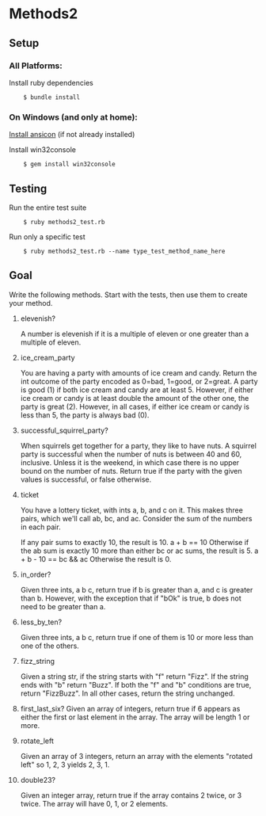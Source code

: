 # Methods2

## Setup

### All Platforms:

Install ruby dependencies

```
    $ bundle install
``` 

### On Windows (and only at home):

[Install ansicon](http://softkube.com/blog/ansi-command-line-colors-under-windows) (if not already installed)

Install win32console

```
    $ gem install win32console
```

## Testing

Run the entire test suite

```
    $ ruby methods2_test.rb
```

Run only a specific test

```
    $ ruby methods2_test.rb --name type_test_method_name_here
```

## Goal

Write the following methods. Start with the tests, then use them to create your method.

1. elevenish?

    A number is elevenish if it is a multiple of eleven or one greater than a multiple of eleven.
2. ice_cream_party

    You are having a party with amounts of ice cream and candy. Return the int outcome of the party encoded as 0=bad, 1=good, or 2=great. A party is good (1) if both ice cream and candy are at least 5. However, if either ice cream or candy is at least double the amount of the other one, the party is great (2). However, in all cases, if either ice cream or candy is less than 5, the party is always bad (0).

3. successful_squirrel_party?

    When squirrels get together for a party, they like to have nuts. A squirrel party is successful when the number of nuts is between 40 and 60, inclusive. Unless it is the weekend, in which case there is no upper bound on the number of nuts. Return true if the party with the given values is successful, or false otherwise. 

4. ticket

    You have a lottery ticket, with ints a, b, and c on it. This makes three pairs, which we'll call ab, bc, and ac. Consider the sum of the numbers in each pair. 
    
    If any pair sums to exactly 10, the result is 10.
        a + b == 10 
    Otherwise if the ab sum is exactly 10 more than either bc or ac sums, the result is 5.
        a + b - 10 == bc && ac
    Otherwise the result is 0.

5. in_order?

    Given three ints, a b c, return true if b is greater than a, and c is greater than b. However, with the exception that if "bOk" is true, b does not need to be greater than a. 

6. less_by_ten?

    Given three ints, a b c, return true if one of them is 10 or more less than one of the others.
7. fizz_string

    Given a string str, if the string starts with "f" return "Fizz". If the string ends with "b" return "Buzz". If both the "f" and "b" conditions are true, return "FizzBuzz". In all other cases, return the string unchanged.
8. first_last_six?
    Given an array of integers, return true if 6 appears as either the first or last element in the array. The array will be length 1 or more.
9. rotate_left

    Given an array of 3 integers, return an array with the elements "rotated left" so 1, 2, 3 yields 2, 3, 1.
10. double23?

    Given an integer array, return true if the array contains 2 twice, or 3 twice. The array will have 0, 1, or 2 elements.
